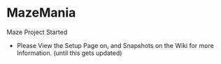# MazeMania
Maze Project Started

- Please View the Setup Page on, and Snapshots on the Wiki for more Information. (until this gets updated)
